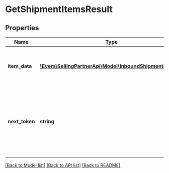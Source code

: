# GetShipmentItemsResult

## Properties
Name | Type | Description | Notes
------------ | ------------- | ------------- | -------------
**item_data** | [**\Evers\SellingPartnerApi\Model\InboundShipmentItemList**](InboundShipmentItemList.md) | A list of item information for an inbound shipment. | [optional] 
**next_token** | **string** | When present and not empty, pass this string token in the next request to return the next response page. | [optional] 

[[Back to Model list]](../README.md#documentation-for-models) [[Back to API list]](../README.md#documentation-for-api-endpoints) [[Back to README]](../README.md)



